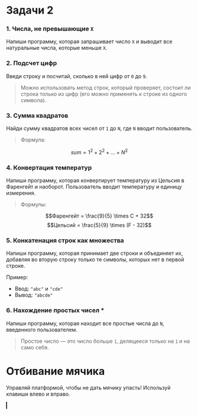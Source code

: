 # Задачи 2

### 1. Числа, не превышающие `X`
Напиши программу, которая запрашивает число `X` и выводит все натуральные числа, которые меньше `X`.

### 2. Подсчет цифр
Введи строку и посчитай, сколько в ней цифр от `0` до `9`. 
> Можно использовать метод строк, который проверяет, состоит ли строка только из цифр (его можно применять к строке из одного символа).

### 3. Сумма квадратов
Найди сумму квадратов всех чисел от `1` до `N`, где `N` вводит пользователь.
> Формула:

$$sum = 1^2 + 2^2 + ... + N^2$$


### 4. Конвертация температур
Напиши программу, которая конвертирует температуру из Цельсия в Фаренгейт и наоборот. Пользователь вводит температуру и единицу измерения.
> Формулы:

$$Фаренгейт = \frac{9}{5} \times C + 32$$
$$Цельсий = \frac{5}{9} \times (F - 32)$$

### 5. Конкатенация строк как множества
Напиши программу, которая принимает две строки и объединяет их, добавляя во вторую строку только те символы, которых нет в первой строке.

Пример:
- Ввод: `"abc"` и `"cde"`
- Вывод: `"abcde"`

### 6. Нахождение простых чисел \*
Напиши программу, которая находит все простые числа до `N`, введенного пользователем.
> Простое число — это число больше `1`, делящееся только на `1` и на само себя.

<h1>Отбивание мячика</h1>
<p>Управляй платформой, чтобы не дать мячику упасть! Используй клавиши влево и вправо.</p>
<canvas id="gameCanvas" width="400" height="300" style="border: 1px solid black;"></canvas>

<script>
  const canvas = document.getElementById("gameCanvas");
  const ctx = canvas.getContext("2d");

  const paddle = {
    width: 80,
    height: 10,
    x: (canvas.width - 80) / 2,
    speed: 7,
    dx: 0
  };

  const ball = {
    x: canvas.width / 2,
    y: canvas.height - 30,
    radius: 10,
    speedX: 3,
    speedY: -3
  };

  const keys = {
    ArrowLeft: false,
    ArrowRight: false
  };

  function drawPaddle() {
    ctx.fillStyle = "#0095DD";
    ctx.fillRect(paddle.x, canvas.height - paddle.height, paddle.width, paddle.height);
  }

  function drawBall() {
    ctx.beginPath();
    ctx.arc(ball.x, ball.y, ball.radius, 0, Math.PI * 2);
    ctx.fillStyle = "#0095DD";
    ctx.fill();
    ctx.closePath();
  }

  function movePaddle() {
    if (keys.ArrowLeft && paddle.x > 0) {
      paddle.x -= paddle.speed;
    }
    if (keys.ArrowRight && paddle.x < canvas.width - paddle.width) {
      paddle.x += paddle.speed;
    }
  }

  function moveBall() {
    ball.x += ball.speedX;
    ball.y += ball.speedY;

    // Отражение мяча от стен
    if (ball.x + ball.radius > canvas.width || ball.x - ball.radius < 0) {
      ball.speedX = -ball.speedX;
    }
    if (ball.y - ball.radius < 0) {
      ball.speedY = -ball.speedY;
    }

    // Отражение мяча от платформы
    if (ball.y + ball.radius > canvas.height - paddle.height && 
        ball.x > paddle.x && ball.x < paddle.x + paddle.width) {
      ball.speedY = -ball.speedY;
    }

    // Проверка, не упал ли мяч
    if (ball.y + ball.radius > canvas.height) {
      alert("Game Over!");
      document.location.reload();  // Перезагрузить игру
    }
  }

  function gameLoop() {
    ctx.clearRect(0, 0, canvas.width, canvas.height);
    drawBall();
    drawPaddle();
    movePaddle();
    moveBall();
    requestAnimationFrame(gameLoop);
  }

  document.addEventListener("keydown", (e) => keys[e.key] = true);
  document.addEventListener("keyup", (e) => keys[e.key] = false);

  gameLoop();
</script>

